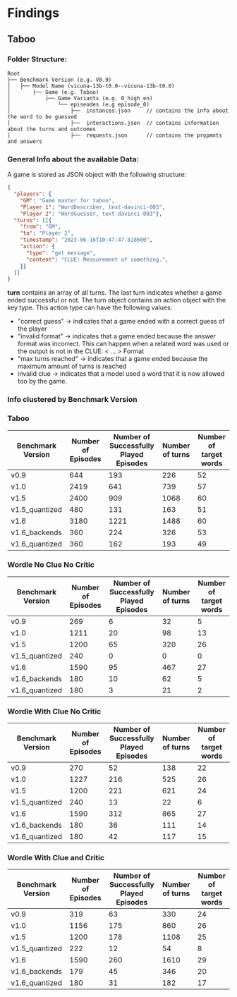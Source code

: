 # Findings

## Taboo

### Folder Structure:

```plaintext
Root
├── Benchmark Version (e.g. V0.9)
│   ├── Model Name (vicuna-13b-t0.0--vicuna-13b-t0.0)
│       ├── Game (e.g. Taboo)
│           ├── Game Variants (e.g. 0_high_en)
│               └── episeodes (e.g episode_0)
│                   ├──  instances.json     // contains the info about the word to be guessed
│                   ├──  interactions.json  // contains information about the turns and outcomes
│                   ├──  requests.json      // contains the propmnts and answers

```

### General Info about the available Data:

A game is stored as JSON object with the following structure:

```JSON
{
  "players": {
    "GM": "Game master for taboo",
    "Player 1": "WordDescriber, text-davinci-003",
    "Player 2": "WordGuesser, text-davinci-003"}, 
  "turns": [[{
    "from": "GM",
    "to": "Player 2",
    "timestamp": "2023-06-16T10:47:47.818600",
    "action": {
      "type": "get message", 
      "content": "CLUE: Measurement of something.",
    }}
  ]]
}
```


**turn** contains an array of all turns.
The last turn indicates whether a game ended successful or not.
The turn object contains an action object with the key type. This action type can have the following values:
- "correct guess" -> indicates that a game ended with a correct guess of the player
- "invalid format" -> indicates that a game ended because the answer format was incorrect. This can happen when a related word was used or the output is not in the CLUE: \< ... \> Format
- "max turns reached" -> indicates that a game ended because the maximum amount of turns is reached
- invalid clue -> indicates that a model used a word that it is now allowed too by the game.


### Info clustered by Benchmark Version
### Taboo
| Benchmark Version | Number of Episodes | Number of Successfully Played Episodes | Number of turns | Number of target words |
|-------------------|--------------------|----------------------------------------|-----------------|------------------------|
| v0.9              | 644                | 193                                    | 226             | 52                     |
| v1.0              | 2419               | 641                                    | 739             | 57                     |
| v1.5              | 2400               | 909                                    | 1068            | 60                     |
| v1.5_quantized    | 480                | 131                                    | 163             | 51                     |
| v1.6              | 3180               | 1221                                   | 1488            | 60                     |
| v1.6_backends     | 360                | 224                                    | 326             | 53                     |
| v1.6_quantized    | 360                | 162                                    | 193             | 49                     |

### Wordle No Clue No Critic
| Benchmark Version | Number of Episodes | Number of Successfully Played Episodes | Number of turns | Number of target words |
|-------------------|--------------------|----------------------------------------|-----------------|------------------------|
| v0.9              | 269                | 6                                      | 32              | 5                      |
| v1.0              | 1211               | 20                                     | 98              | 13                     |
| v1.5              | 1200               | 65                                     | 320             | 26                     |
| v1.5_quantized    | 240                | 0                                      | 0               | 0                      |
| v1.6              | 1590               | 95                                     | 467             | 27                     |
| v1.6_backends     | 180                | 10                                     | 62              | 5                      |
| v1.6_quantized    | 180                | 3                                      | 21              | 2                      |

### Wordle With Clue No Critic
| Benchmark Version | Number of Episodes | Number of Successfully Played Episodes | Number of turns | Number of target words |
|-------------------|--------------------|----------------------------------------|-----------------|------------------------|
| v0.9              | 270                | 52                                     | 138             | 22                     |
| v1.0              | 1227               | 216                                    | 525             | 26                     |
| v1.5              | 1200               | 221                                    | 621             | 24                     |
| v1.5_quantized    | 240                | 13                                     | 22              | 6                      |
| v1.6              | 1590               | 312                                    | 865             | 27                     |
| v1.6_backends     | 180                | 36                                     | 111             | 14                     |
| v1.6_quantized    | 180                | 42                                     | 117             | 15                     |

### Wordle With Clue and Critic
| Benchmark Version | Number of Episodes | Number of Successfully Played Episodes | Number of turns | Number of target words |
|-------------------|--------------------|----------------------------------------|-----------------|------------------------|
| v0.9              | 319                | 63                                     | 330             | 24                     |
| v1.0              | 1156               | 175                                    | 860             | 26                     |
| v1.5              | 1200               | 178                                    | 1108            | 25                     |
| v1.5_quantized    | 222                | 12                                     | 54              | 8                      |
| v1.6              | 1590               | 260                                    | 1610            | 29                     |
| v1.6_backends     | 179                | 45                                     | 346             | 20                     |
| v1.6_quantized    | 180                | 31                                     | 182             | 17                     |
